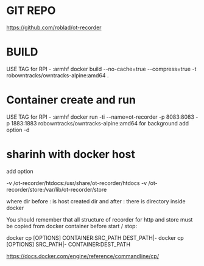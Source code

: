 # GIT REPO

https://github.com/roblad/ot-recorder



# BUILD
USE TAG for RPI - :armhf
docker build --no-cache=true --compress=true -t robowntracks/owntracks-alpine:amd64 .

# Container create and run 
USE TAG for RPI - :armhf
docker run -ti  --name=ot-recorder -p 8083:8083 -p 1883:1883 robowntracks/owntracks-alpine:amd64 
for background add option -d
# sharinh with docker host 
add option

-v /ot-recorder/htdocs:/usr/share/ot-recorder/htdocs -v /ot-recorder/store:/var/lib/ot-recorder/store 

where dir before : is host created dir and after : there is directory inside docker

You should remember that all structure of recorder for http and store must be copied from docker container before start / stop:

docker cp [OPTIONS] CONTAINER:SRC_PATH DEST_PATH|-
docker cp [OPTIONS] SRC_PATH|- CONTAINER:DEST_PATH

https://docs.docker.com/engine/reference/commandline/cp/
